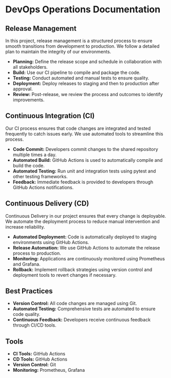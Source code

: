 # DevOps Operations Documentation

## Release Management

In this project, release management is a structured process to ensure smooth transitions from development to production. We follow a detailed plan to maintain the integrity of our environments.

- **Planning:** Define the release scope and schedule in collaboration with all stakeholders.
- **Build:** Use our CI pipeline to compile and package the code.
- **Testing:** Conduct automated and manual tests to ensure quality.
- **Deployment:** Deploy releases to staging and then to production after approval.
- **Review:** Post-release, we review the process and outcomes to identify improvements.

## Continuous Integration (CI)

Our CI process ensures that code changes are integrated and tested frequently to catch issues early. We use automated tools to streamline this process.

- **Code Commit:** Developers commit changes to the shared repository multiple times a day.
- **Automated Build:** GitHub Actions is used to automatically compile and build the code.
- **Automated Testing:** Run unit and integration tests using pytest and other testing frameworks.
- **Feedback:** Immediate feedback is provided to developers through GitHub Actions notifications.

## Continuous Delivery (CD)

Continuous Delivery in our project ensures that every change is deployable. We automate the deployment process to reduce manual intervention and increase reliability.

- **Automated Deployment:** Code is automatically deployed to staging environments using GitHub Actions.
- **Release Automation:** We use GitHub Actions to automate the release process to production.
- **Monitoring:** Applications are continuously monitored using Prometheus and Grafana.
- **Rollback:** Implement rollback strategies using version control and deployment tools to revert changes if necessary.

## Best Practices

- **Version Control:** All code changes are managed using Git.
- **Automated Testing:** Comprehensive tests are automated to ensure code quality.
- **Continuous Feedback:** Developers receive continuous feedback through CI/CD tools.

## Tools

- **CI Tools:** GitHub Actions
- **CD Tools:** GitHub Actions
- **Version Control:** Git
- **Monitoring:** Prometheus, Grafana

